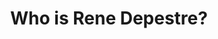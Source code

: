 ---
layout: page
title: Who is Rene Depestre?
categories: jekyll update
img: Hdespestre2.jpg
categories: three
---